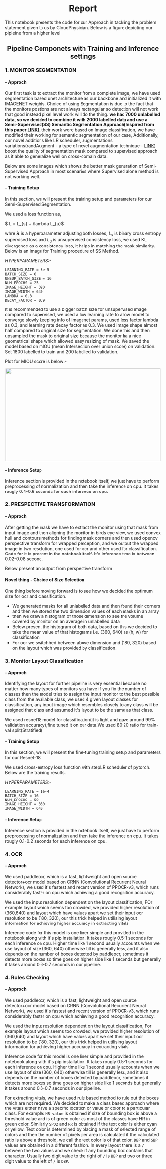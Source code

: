 <h1 align="center">Report</h1>

This notebook presents the code for our Approach in tackling the problem statement given to us by CloudPhysician. Below is a figure depicting our pipleine from a higher level

<!-- Figure here -->


<h2 align="center">Pipeline Componets with Training and Inference settings </h2>

<h3> 1. MONITOR SEGMENTATION</h3>

<h4>- Approch</h4>

Our first task is to extract the monitor from a complete image, we have used segmentation based unet architecture as our backbone and initialized it with IMAGENET weights. Choice of using Segmentation is due to the fact that the monitors postions are not always rectangular so detection will not work that good instead pixel level work will do the thing. **we had 7000 unlabelled data, so we decided to combine it with 2000 labelled data and use a Semi-Supervised(SS) Semantic Segmentation Approach(Inspired from this paper [LINK](https://arxiv.org/pdf/1904.12848.pdf))**, their work were based on Image classification, we have modified their working for semantic segmentation of our case, Additionally, our novel additions like LR scheduler, augmentations variations(randAugment -  a type of novel augmentation technique - [LINK](https://medium.datadriveninvestor.com/why-randaugment-is-the-best-data-augmentation-approach-4a48f22b2152)) boost the quality of segmentation mask compared to supervised approach as it able to generalize well on cross-domain data. 

Below are some images which shows the better mask generation of Semi-Supervised Approach in most scenarios where Supervised alone method is not working well.

<!-- Figures of Comparison-->

<h4>- Training Setup</h4>
In this section, we will present the training setup and parameters for our Semi-Supervised Segmentation.

We used a loss function as,  

$ L = L_{s} + \lambda L_{u}$ 

whre **$\lambda$** is a hyperparameter adjusting both losses, $L_{s}$ is binary cross entropy supervised loss and $L_{u}$ is unsupervised consistency loss, we used KL divergence as a consistency loss, it helps in matching the mask similarity. Below is an image for Training procedure of SS Method.

<!-- <Figure> -->


*HYPERPARAMETERS:-*

```
LEARNING_RATE = 3e-5
BATCH_SIZE = 6
UNSUP_BATCH_SIZE = 16
NUM_EPOCHS = 25
IMAGE_HEIGHT = 320
IMAGE_WIDTH = 640
LAMBDA = 0.3
DECAY_FACTOR = 0.9
```
It is recommended to use a bigger batch size for unsupervised image compared to supervised, we used a low learning rate to allow model to converge slowly keeping info of imagenet params, used loss factor lambda as 0.3, and learning rate decay factor as 0.3. We used image shape almost half compared to original size for segmentation. We done this and then upsampled the mask to original size because the monitor ha a nice geometrical shape which allowed easy resizing of mask.
We saved the model based on mIOU (mean Intersection over union score) on validation. Set 1800 labelled to train and 200 labelled to validation.

Plot for MIOU score is below:- 
<!-- UDA UNET miou figure -->
<p align="center">
<img height = "300" width = "500" src ="https://user-images.githubusercontent.com/60649720/216918754-f9f96b74-0535-491f-bcf3-7413d1e748fd.png" />
</p>


<h4>- Inference Setup</h4>
Inference section is provided in the notebook itself, we just have to perform preprocessing of normalization and then take the inference on cpu. It takes rougly 0.4-0.6 seconds for each inference on cpu.


<h3> 2. PRESPECTIVE TRANSFORMATION</h3>

<h4>- Approch</h4>

After getting the mask we have to extract the monitor using that mask from input image and then aligning the monitor in birds eye view, we used convex hull and contours methods for finding mask corners and then used opencv perspective transform for wrapped perception, and we output the wrapped image in two resolution, one used for ocr and other used for classification. Code for it is present in the notebook itself. It's inference time is between 0.02-0.08 second.

Below present an output from perspective transform

<h4> Novel thing  - Choice of Size Selection</h4>

One thing before moving forward is to see how we decided the optimum size for ocr and classification.

 - We generated masks for all unlabelled data and then found their corners and then 
 we stored the two dimension values of each masks in an array
 - then we draw a histogram of those dimension to see the volume covered by monitor on an average in unlabelled data
 - Below present the histogram of both data, based on this we decided to take the mean value of that histograms i.e. (360, 640) as (h, w) for classification
 - For ocr we switchhed between above dimension and (180, 320) based on the layout which was provided by classification.

<!-- HISTOGRAM -->



<h3> 3. Monitor Layout Classification</h3>

<h4>- Approch</h4>

Identifying the layout for further pipeline is very essential because no matter how many types of monitors you have if you fix the number of classes then the model tries to assign the input monitor to the best possible class from the available class, we used 4 given layout classes for classification, any input image which resembles closely to any class will be assigned that class and assumed it's layout to be the same as that class.

We used resnet18 model for classification(it is light and gave around 99% validation accuracy),fine tuned it on our data.We used 80:20 ratio for train-val split(Stratified)

<h4>- Training Setup</h4>
In this section, we will present the fine-tuning training setup and parameters for our Resnet-18.

We used cross-entropy loss function with stepLR scheduler of pytorch.
Below are the training results.

<!-- <Figure> -->


*HYPERPARAMETERS:-*

```
LEARNING_RATE = 1e-4
BATCH_SIZE = 16
NUM_EPOCHS = 50
IMAGE_HEIGHT = 360
IMAGE_WIDTH = 640
```


<h4>- Inference Setup</h4>
Inference section is provided in the notebook itself, we just have to perform preprocessing of normalization and then take the inference on cpu. It takes rougly 0.1-0.2 seconds for each inference on cpu.


<h3> 4. OCR</h3>

<h4>- Approch</h4>

We used paddleocr, which is a fast, lightweight and open source detector+ocr model based on CRNN (Convolutional Recurrent Neural Network), we used it's fastest and recent version of PPOCR-v3, which runs considerably faster on cpu which achieving a good recognition accuracy.


We used the input resolution dependent on the layout classification, FOr example layout which seems too crowded, we provided higher resolution of (360,640) and layout which have values apart we set their input ocr resolution to be (180, 320), our this trick helped in utilising layout information for achieving higher accuracy in extracting vitals

Inference code for this model is one liner simple and provided in the notebook along with it's pip installation. It takes rougly 0.5-1 seconds for each inference on cpu. Higher time like 1 second usually accounts when we use layout of size (360, 640) otherwise till is generally less, and it also depends on the number of boxes detected by paddleocr, sometimes it detects more boxes so time goes on higher side like 1 seconds but generally it takes around 0.6-0.7 seconds in our pipeline.

<!-- <May be figure> -->


<h3> 4. Rules Checking</h3>

<h4>- Approch</h4>

We used paddleocr, which is a fast, lightweight and open source detector+ocr model based on CRNN (Convolutional Recurrent Neural Network), we used it's fastest and recent version of PPOCR-v3, which runs considerably faster on cpu which achieving a good recognition accuracy.


We used the input resolution dependent on the layout classification, For example layout which seems too crowded, we provided higher resolution of (360,640) and layout which have values apart we set their input ocr resolution to be (180, 320), our this trick helped in utilising layout information for achieving higher accuracy in extracting vitals

Inference code for this model is one liner simple and provided in the notebook along with it's pip installation. It takes rougly 0.5-1 seconds for each inference on cpu. Higher time like 1 second usually accounts when we use layout of size (360, 640) otherwise till is generally less, and it also depends on the number of boxes detected by paddleocr, sometimes it detects more boxes so time goes on higher side like 1 seconds but generally it takes around 0.6-0.7 seconds in our pipeline.

For extracting vitals, we have used rule based method to rule out the boxes which are not required. We decided to make a class based approach where the vitals either have a specific location or value or color to a particular class. For example: `HR value` is obtained if size of bounding box is above a threshold value and is of green color as most of the classes have HR in green color. Similarly `SPO2` and `RR` is obtained if the text color is either cyan or yellow. Text color is determined by placing a mask of selected range of colors and then the number of pixels per area is calculated if the calculated ratio is above a threshold, we call the text color is of that color. `DBP` and `SBP` values are obtained in a different fashion. In every layout there is a `/` between the two values and we check if any bounding box contains that character. Usually two digit value to the right of `/` is `BBP` and two or three digit value to the left of `/` is `DBP`. 

<!-- <May be figure> -->



















